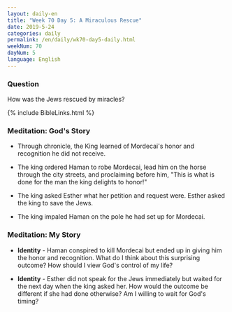 ```yaml
---
layout: daily-en
title: "Week 70 Day 5: A Miraculous Rescue"
date: 2019-5-24 
categories: daily
permalink: /en/daily/wk70-day5-daily.html
weekNum: 70
dayNum: 5
language: English
---
```


### Question     
How was the Jews rescued by miracles?

{% include BibleLinks.html %} 

### Meditation: God's Story   
+ Through chronicle, the King learned of Mordecai's honor and recognition he did not receive. 

+ The king ordered Haman to robe Mordecai, lead him on the horse through the city streets, and proclaiming before him, "This is what is done for the man the king delights to honor!" 

+ The king asked Esther what her petition and request were. Esther asked the king to save the Jews. 

+ The king impaled Haman on the pole he had set up for Mordecai. 

### Meditation: My Story   
+ **Identity** - Haman conspired to kill Mordecai but ended up in giving him the honor and recognition. What do I think about this surprising outcome? How should I view God's control of my life? 

+ **Identity** - Esther did not speak for the Jews immediately but waited for the next day when the king asked her. How would the outcome be different if she had done otherwise? Am I willing to wait for God's timing? 
